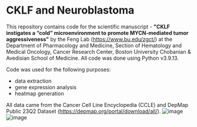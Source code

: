 # CKLF and Neuroblastoma

This repository contains code for the scientific manuscript - **"CKLF instigates a “cold” microenvironment to promote MYCN-mediated tumor aggressiveness"** by the Feng Lab (https://www.bu.edu/zgct/) at the Department of Pharmacology and Medicine, Section of Hematology and Medical
Oncology, Cancer Research Center, Boston University Chobanian &amp; Avedisian School of Medicine. All code was done using Python v3.9.13. 

Code was used for the following purposes: 
- data extraction
- gene expression analysis
- heatmap generation

All data came from the Cancer Cell Line Encyclopedia (CCLE) and DepMap Public 23Q2 Dataset (https://depmap.org/portal/download/all/). ![image](https://github.com/fordivyav/CKLF_Neuroblastoma/assets/20211731/108d5e7a-e34d-4d59-a5e6-5febda8ab182) ![image](https://github.com/fordivyav/CKLF_Neuroblastoma/assets/20211731/c7c7f720-ced5-461b-9b10-c65be035117b)
